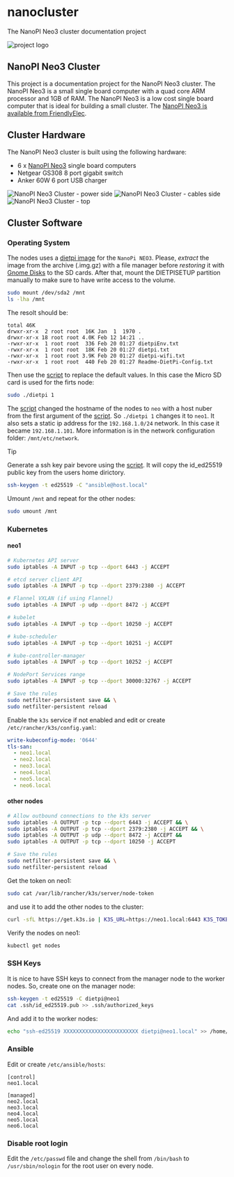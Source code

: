 # nanocluster
The NanoPI Neo3 cluster documentation project

![project logo](images/logo.png)

## NanoPI Neo3 Cluster

This project is a documentation project for the NanoPI Neo3 cluster. The NanoPI Neo3 is a small single board computer with a quad core ARM processor and 1GB of RAM. The NanoPI Neo3 is a low cost single board computer that is ideal for building a small cluster. The [NanoPI Neo3 is available from FriendlyElec](https://wiki.friendlyelec.com/wiki/index.php/NanoPi_NEO3#Introduction).

## Cluster Hardware

The NanoPI Neo3 cluster is built using the following hardware:

 - 6 x [NanoPI Neo3](https://wiki.friendlyelec.com/wiki/index.php/NanoPi_NEO3) single board computers
 - Netgear GS308 8 port gigabit switch
 - Anker 60W 6 port USB charger

![NanoPI Neo3 Cluster - power side](images/cluster1.jpg)
![NanoPI Neo3 Cluster - cables side](images/cluster2.jpg)
![NanoPI Neo3 Cluster - top](images/cluster3.jpg)

## Cluster Software
### Operating System

The nodes uses a [dietpi image](https://dietpi.com/#download) for the `NanoPi NEO3`.
Please, *extract* the image from the archive (.img.gz) with a file manager before *restoring* it with [Gnome Disks](https://apps.gnome.org/en-GB/DiskUtility/) to the SD cards. After that, mount the DIETPISETUP partition manually to make sure to have write access to the volume.

```bash
sudo mount /dev/sda2 /mnt
ls -lha /mnt
```

The resolt should be:

```
total 46K
drwxr-xr-x  2 root root  16K Jan  1  1970 .
drwxr-xr-x 18 root root 4.0K Feb 12 14:21 ..
-rwxr-xr-x  1 root root  336 Feb 20 01:27 dietpiEnv.txt
-rwxr-xr-x  1 root root  18K Feb 20 01:27 dietpi.txt
-rwxr-xr-x  1 root root 3.9K Feb 20 01:27 dietpi-wifi.txt
-rwxr-xr-x  1 root root  440 Feb 20 01:27 Readme-DietPi-Config.txt
```

Then use the [script](sed.sh) to replace the default values. In this case the Micro SD card is used for the firts node:

```bash
sudo ./dietpi 1
``` 

The [script](sed.sh) changed the hostname of the nodes to `neo` with a host nuber from the first argument of the [script](sed.sh). So `./dietpi 1` changes it to `neo1`. It also sets a static ip address for the `192.168.1.0/24` network. In this case it became `192.168.1.101`. More information is in the network configuration folder: `/mnt/etc/network`.

> [!TIP]
> 
> Generate a ssh key pair bevore using the [script](sed.sh). It will copy the id_ed25519 public key from the users home dirictory.
> 
> ```bash
> ssh-keygen -t ed25519 -C "ansible@host.local"
> ```

Umount `/mnt` and repeat for the other nodes:

```bash
sudo umount /mnt
```

### Kubernetes

#### neo1

```bash
# Kubernetes API server
sudo iptables -A INPUT -p tcp --dport 6443 -j ACCEPT

# etcd server client API
sudo iptables -A INPUT -p tcp --dport 2379:2380 -j ACCEPT

# Flannel VXLAN (if using Flannel)
sudo iptables -A INPUT -p udp --dport 8472 -j ACCEPT

# kubelet
sudo iptables -A INPUT -p tcp --dport 10250 -j ACCEPT

# kube-scheduler
sudo iptables -A INPUT -p tcp --dport 10251 -j ACCEPT

# kube-controller-manager
sudo iptables -A INPUT -p tcp --dport 10252 -j ACCEPT

# NodePort Services range
sudo iptables -A INPUT -p tcp --dport 30000:32767 -j ACCEPT

# Save the rules
sudo netfilter-persistent save && \
sudo netfilter-persistent reload
```

Enable the `k3s` service if not enabled and edit or create `/etc/rancher/k3s/config.yaml`:

```yaml
write-kubeconfig-mode: '0644'
tls-san:
  - neo1.local
  - neo2.local
  - neo3.local
  - neo4.local
  - neo5.local
  - neo6.local
```

#### other nodes

```bash
# Allow outbound connections to the k3s server
sudo iptables -A OUTPUT -p tcp --dport 6443 -j ACCEPT && \
sudo iptables -A OUTPUT -p tcp --dport 2379:2380 -j ACCEPT && \
sudo iptables -A OUTPUT -p udp --dport 8472 -j ACCEPT && 
sudo iptables -A OUTPUT -p tcp --dport 10250 -j ACCEPT

# Save the rules
sudo netfilter-persistent save && \
sudo netfilter-persistent reload
```

Get the token on neo1:

```bash
sudo cat /var/lib/rancher/k3s/server/node-token
```

and use it to add the other nodes to the cluster:

```bash
curl -sfL https://get.k3s.io | K3S_URL=https://neo1.local:6443 K3S_TOKEN=<token> K3S_NODE_NAME="neo2" sh -
```

Verify the nodes on neo1:

```bash
kubectl get nodes
```

### SSH Keys

It is nice to have SSH keys to connect from the manager node to the worker nodes. So, create one on the manager node:

```bash
ssh-keygen -t ed25519 -C dietpi@neo1
cat .ssh/id_ed25519.pub >> .ssh/authorized_keys
```

And add it to the worker nodes:

```bash
echo "ssh-ed25519 XXXXXXXXXXXXXXXXXXXXXXXX dietpi@neo1.local" >> /home/dietpi/.ssh/authorized_keys
```

### Ansible

Edit or create `/etc/ansible/hosts`:

```
[control]
neo1.local

[managed]
neo2.local
neo3.local
neo4.local
neo5.local
neo6.local
```

### Disable root login

Edit the `/etc/passwd` file and change the shell from `/bin/bash` to `/usr/sbin/nologin` for the root user on every node.
